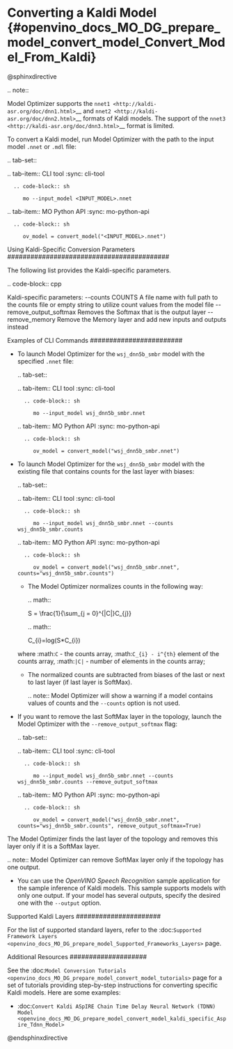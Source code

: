 # Converting a Kaldi Model {#openvino_docs_MO_DG_prepare_model_convert_model_Convert_Model_From_Kaldi}

@sphinxdirective

.. note::

   Model Optimizer supports the `nnet1 <http://kaldi-asr.org/doc/dnn1.html>`__ and `nnet2 <http://kaldi-asr.org/doc/dnn2.html>`__ formats of Kaldi models. The support of the `nnet3 <http://kaldi-asr.org/doc/dnn3.html>`__ format is limited.

To convert a Kaldi model, run Model Optimizer with the path to the input model ``.nnet`` or ``.mdl`` file:


.. tab-set::

   .. tab-item:: CLI tool
      :sync: cli-tool

      .. code-block:: sh

         mo --input_model <INPUT_MODEL>.nnet

   .. tab-item:: MO Python API
      :sync: mo-python-api

      .. code-block:: sh

         ov_model = convert_model("<INPUT_MODEL>.nnet")


Using Kaldi-Specific Conversion Parameters
##########################################

The following list provides the Kaldi-specific parameters.

.. code-block:: cpp

   Kaldi-specific parameters:
   --counts COUNTS       A file name with full path to the counts file or empty string to utilize count values from the model file
   --remove_output_softmax
                           Removes the Softmax that is the output layer
   --remove_memory       Remove the Memory layer and add new inputs and outputs instead

Examples of CLI Commands
########################

* To launch Model Optimizer for the ``wsj_dnn5b_smbr`` model with the specified ``.nnet`` file:

  .. tab-set::
  
     .. tab-item:: CLI tool
        :sync: cli-tool
  
        .. code-block:: sh
  
           mo --input_model wsj_dnn5b_smbr.nnet
  
     .. tab-item:: MO Python API
        :sync: mo-python-api
  
        .. code-block:: sh
  
           ov_model = convert_model("wsj_dnn5b_smbr.nnet")


* To launch Model Optimizer for the ``wsj_dnn5b_smbr`` model with the existing file that contains counts for the last layer with biases:

  .. tab-set::
  
     .. tab-item:: CLI tool
        :sync: cli-tool
  
        .. code-block:: sh
  
           mo --input_model wsj_dnn5b_smbr.nnet --counts wsj_dnn5b_smbr.counts
  
     .. tab-item:: MO Python API
        :sync: mo-python-api
  
        .. code-block:: sh
  
           ov_model = convert_model("wsj_dnn5b_smbr.nnet", counts="wsj_dnn5b_smbr.counts")


  * The Model Optimizer normalizes сounts in the following way:
    
    .. math::
    
      S = \frac{1}{\sum_{j = 0}^{|C|}C_{j}}
    
    .. math::
    
      C_{i}=log(S\*C_{i})
    
  where :math:`C` - the counts array, :math:`C_{i} - i^{th}` element of the counts array, :math:`|C|` - number of elements in the counts array;

  * The normalized counts are subtracted from biases of the last or next to last layer (if last layer is SoftMax).
  
    .. note:: Model Optimizer will show a warning if a model contains values of counts and the `--counts` option is not used.

* If you want to remove the last SoftMax layer in the topology, launch the Model Optimizer with the `--remove_output_softmax` flag:

  .. tab-set::
  
     .. tab-item:: CLI tool
        :sync: cli-tool
  
        .. code-block:: sh
  
           mo --input_model wsj_dnn5b_smbr.nnet --counts wsj_dnn5b_smbr.counts --remove_output_softmax
  
     .. tab-item:: MO Python API
        :sync: mo-python-api
  
        .. code-block:: sh
  
           ov_model = convert_model("wsj_dnn5b_smbr.nnet", counts="wsj_dnn5b_smbr.counts", remove_output_softmax=True)


The Model Optimizer finds the last layer of the topology and removes this layer only if it is a SoftMax layer.

.. note:: Model Optimizer can remove SoftMax layer only if the topology has one output.

* You can use the *OpenVINO Speech Recognition* sample application for the sample inference of Kaldi models. This sample supports models with only one output. If your model has several outputs, specify the desired one with the ``--output`` option.

Supported Kaldi Layers
######################

For the list of supported standard layers, refer to the :doc:`Supported Framework Layers <openvino_docs_MO_DG_prepare_model_Supported_Frameworks_Layers>` page.

Additional Resources
####################

See the :doc:`Model Conversion Tutorials <openvino_docs_MO_DG_prepare_model_convert_model_tutorials>` page for a set of tutorials providing step-by-step instructions for converting specific Kaldi models. Here are some examples:

* :doc:`Convert Kaldi ASpIRE Chain Time Delay Neural Network (TDNN) Model <openvino_docs_MO_DG_prepare_model_convert_model_kaldi_specific_Aspire_Tdnn_Model>`


@endsphinxdirective

